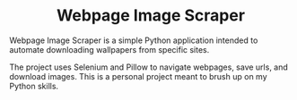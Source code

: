 <h1 align="center">Webpage Image Scraper</h1>

Webpage Image Scraper is a simple Python application intended to automate downloading wallpapers from specific sites. 

The project uses Selenium and Pillow to navigate webpages, save urls, and download images. This is a personal project
meant to brush up on my Python skills.

